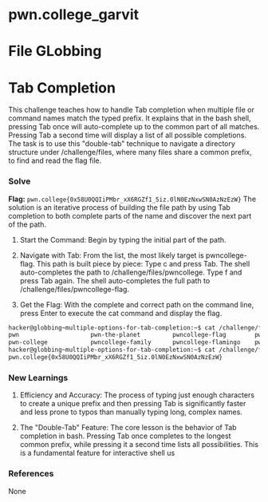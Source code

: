 # pwn.college_garvit
# File GLobbing

# Tab Completion
This challenge teaches how to handle Tab completion when multiple file or command names match the typed prefix. It explains that in the bash shell, pressing Tab once will auto-complete up to the common part of all matches. Pressing Tab a second time will display a list of all possible completions. The task is to use this "double-tab" technique to navigate a directory structure under /challenge/files, where many files share a common prefix, to find and read the flag file.

### Solve
**Flag:** `pwn.college{0x58U0QQIiPMbr_xX6RGZf1_5iz.0lN0EzNxwSN0AzNzEzW}`
The solution is an iterative process of building the file path by using Tab completion to both complete parts of the name and discover the next part of the path.

1. Start the Command: Begin by typing the initial part of the path.

2. Navigate with Tab: From the list, the most likely target is pwncollege-flag. This path is built piece by piece:
Type c and press Tab. The shell auto-completes the path to /challenge/files/pwncollege.
Type f and press Tab again. The shell auto-completes the full path to /challenge/files/pwncollege-flag.

3. Get the Flag: With the complete and correct path on the command line, press Enter to execute the cat command and display the flag.

```bash
hacker@globbing~multiple-options-for-tab-completion:~$ cat /challenge/files/pwn
pwn                    pwn-the-planet         pwncollege-flag        pwncollege-flyswatter
pwn-college            pwncollege-family      pwncollege-flamingo    pwncollege-hacking
hacker@globbing~multiple-options-for-tab-completion:~$ cat /challenge/files/pwncollege-flag
pwn.college{0x58U0QQIiPMbr_xX6RGZf1_5iz.0lN0EzNxwSN0AzNzEzW}
```
    
### New Learnings
1. Efficiency and Accuracy: The process of typing just enough characters to create a unique prefix and then pressing Tab is significantly faster and less prone to typos than manually typing long, complex names.

2. The "Double-Tab" Feature: The core lesson is the behavior of Tab completion in bash. Pressing Tab once completes to the longest common prefix, while pressing it a second time lists all possibilities. This is a fundamental feature for interactive shell us

### References 
None
